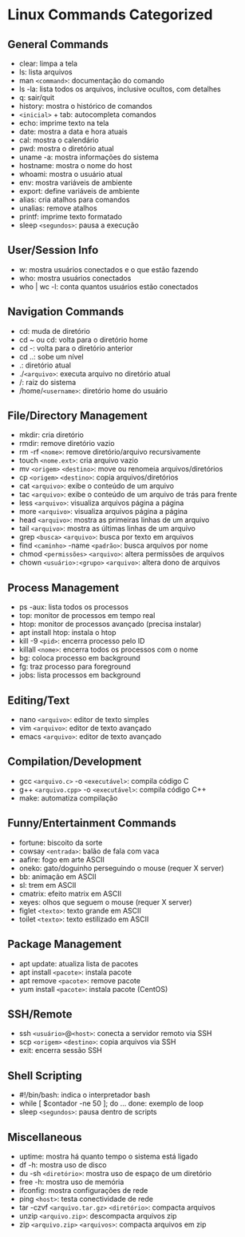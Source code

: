 # Linux Commands Categorized

## General Commands

- clear: limpa a tela
- ls: lista arquivos
- man `<command>`: documentação do comando
- ls -la: lista todos os arquivos, inclusive ocultos, com detalhes
- q: sair/quit
- history: mostra o histórico de comandos
- `<inicial>` + tab: autocompleta comandos
- echo: imprime texto na tela
- date: mostra a data e hora atuais
- cal: mostra o calendário
- pwd: mostra o diretório atual
- uname -a: mostra informações do sistema
- hostname: mostra o nome do host
- whoami: mostra o usuário atual
- env: mostra variáveis de ambiente
- export: define variáveis de ambiente
- alias: cria atalhos para comandos
- unalias: remove atalhos
- printf: imprime texto formatado
- sleep `<segundos>`: pausa a execução

## User/Session Info

- w: mostra usuários conectados e o que estão fazendo
- who: mostra usuários conectados
- who | wc -l: conta quantos usuários estão conectados

## Navigation Commands

- cd: muda de diretório
- cd ~ ou cd: volta para o diretório home
- cd -: volta para o diretório anterior
- cd ..: sobe um nível
- .: diretório atual
- ./`<arquivo>`: executa arquivo no diretório atual
- /: raiz do sistema
- /home/`<username>`: diretório home do usuário

## File/Directory Management

- mkdir: cria diretório
- rmdir: remove diretório vazio
- rm -rf `<nome>`: remove diretório/arquivo recursivamente
- touch `<nome.ext>`: cria arquivo vazio
- mv `<origem>` `<destino>`: move ou renomeia arquivos/diretórios
- cp `<origem>` `<destino>`: copia arquivos/diretórios
- cat `<arquivo>`: exibe o conteúdo de um arquivo
- tac `<arquivo>`: exibe o conteúdo de um arquivo de trás para frente
- less `<arquivo>`: visualiza arquivos página a página
- more `<arquivo>`: visualiza arquivos página a página
- head `<arquivo>`: mostra as primeiras linhas de um arquivo
- tail `<arquivo>`: mostra as últimas linhas de um arquivo
- grep `<busca>` `<arquivo>`: busca por texto em arquivos
- find `<caminho>` -name `<padrão>`: busca arquivos por nome
- chmod `<permissões>` `<arquivo>`: altera permissões de arquivos
- chown `<usuário>:<grupo>` `<arquivo>`: altera dono de arquivos

## Process Management

- ps -aux: lista todos os processos
- top: monitor de processos em tempo real
- htop: monitor de processos avançado (precisa instalar)
- apt install htop: instala o htop
- kill -9 `<pid>`: encerra processo pelo ID
- killall `<nome>`: encerra todos os processos com o nome
- bg: coloca processo em background
- fg: traz processo para foreground
- jobs: lista processos em background

## Editing/Text

- nano `<arquivo>`: editor de texto simples
- vim `<arquivo>`: editor de texto avançado
- emacs `<arquivo>`: editor de texto avançado

## Compilation/Development

- gcc `<arquivo.c>` -o `<executável>`: compila código C
- g++ `<arquivo.cpp>` -o `<executável>`: compila código C++
- make: automatiza compilação

## Funny/Entertainment Commands

- fortune: biscoito da sorte
- cowsay `<entrada>`: balão de fala com vaca
- aafire: fogo em arte ASCII
- oneko: gato/doguinho perseguindo o mouse (requer X server)
- bb: animação em ASCII
- sl: trem em ASCII
- cmatrix: efeito matrix em ASCII
- xeyes: olhos que seguem o mouse (requer X server)
- figlet `<texto>`: texto grande em ASCII
- toilet `<texto>`: texto estilizado em ASCII

## Package Management

- apt update: atualiza lista de pacotes
- apt install `<pacote>`: instala pacote
- apt remove `<pacote>`: remove pacote
- yum install `<pacote>`: instala pacote (CentOS)

## SSH/Remote

- ssh `<usuário>`@`<host>`: conecta a servidor remoto via SSH
- scp `<origem>` `<destino>`: copia arquivos via SSH
- exit: encerra sessão SSH

## Shell Scripting

- #!/bin/bash: indica o interpretador bash
- while [ $contador -ne 50 ]; do ... done: exemplo de loop
- sleep `<segundos>`: pausa dentro de scripts

## Miscellaneous

- uptime: mostra há quanto tempo o sistema está ligado
- df -h: mostra uso de disco
- du -sh `<diretório>`: mostra uso de espaço de um diretório
- free -h: mostra uso de memória
- ifconfig: mostra configurações de rede
- ping `<host>`: testa conectividade de rede
- tar -czvf `<arquivo.tar.gz>` `<diretório>`: compacta arquivos
- unzip `<arquivo.zip>`: descompacta arquivos zip
- zip `<arquivo.zip>` `<arquivos>`: compacta arquivos em zip
